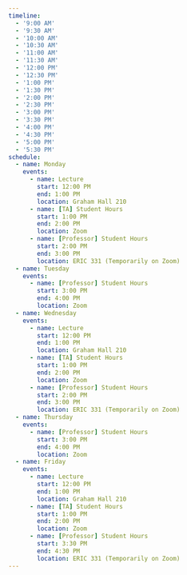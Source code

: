 ```yaml
---
timeline:
  - '9:00 AM'
  - '9:30 AM'
  - '10:00 AM'
  - '10:30 AM'
  - '11:00 AM'
  - '11:30 AM'
  - '12:00 PM'
  - '12:30 PM'
  - '1:00 PM'
  - '1:30 PM'
  - '2:00 PM'
  - '2:30 PM'
  - '3:00 PM'
  - '3:30 PM'
  - '4:00 PM'
  - '4:30 PM'
  - '5:00 PM'
  - '5:30 PM'
schedule:
  - name: Monday
    events:
      - name: Lecture
        start: 12:00 PM
        end: 1:00 PM
        location: Graham Hall 210
      - name: [TA] Student Hours
        start: 1:00 PM
        end: 2:00 PM
        location: Zoom
      - name: [Professor] Student Hours
        start: 2:00 PM
        end: 3:00 PM
        location: ERIC 331 (Temporarily on Zoom)
  - name: Tuesday
    events:
      - name: [Professor] Student Hours
        start: 3:00 PM
        end: 4:00 PM
        location: Zoom
  - name: Wednesday
    events:
      - name: Lecture
        start: 12:00 PM
        end: 1:00 PM
        location: Graham Hall 210
      - name: [TA] Student Hours
        start: 1:00 PM
        end: 2:00 PM
        location: Zoom
      - name: [Professor] Student Hours
        start: 2:00 PM
        end: 3:00 PM
        location: ERIC 331 (Temporarily on Zoom)
  - name: Thursday
    events:
      - name: [Professor] Student Hours
        start: 3:00 PM
        end: 4:00 PM
        location: Zoom
  - name: Friday
    events:
      - name: Lecture
        start: 12:00 PM
        end: 1:00 PM
        location: Graham Hall 210
      - name: [TA] Student Hours
        start: 1:00 PM
        end: 2:00 PM
        location: Zoom
      - name: [Professor] Student Hours
        start: 3:30 PM
        end: 4:30 PM
        location: ERIC 331 (Temporarily on Zoom)
---
```

